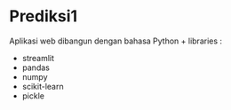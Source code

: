 # Prediksi1

Aplikasi web dibangun dengan bahasa Python + libraries :

- streamlit
- pandas
- numpy
- scikit-learn
- pickle
